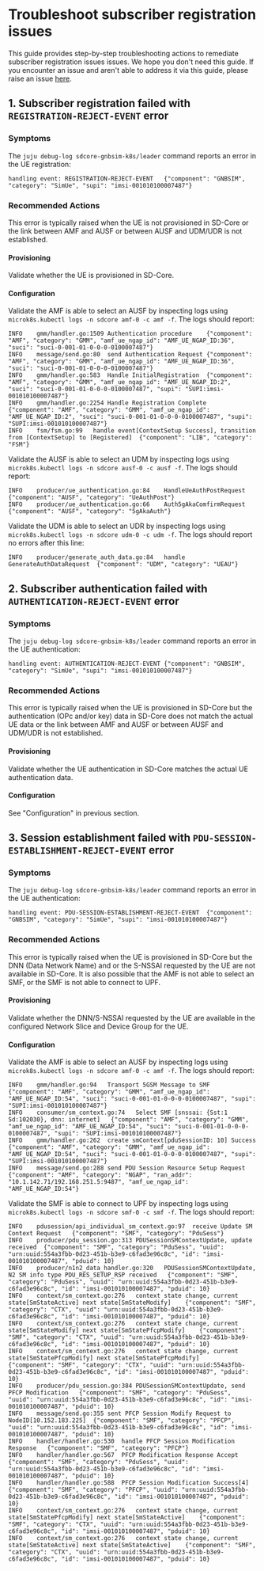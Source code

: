 # Troubleshoot subscriber registration issues
This guide provides step-by-step troubleshooting actions to remediate subscriber registration issues issues. We hope you don't need this guide. If you encounter an issue and aren't able to address it via this guide, please raise an issue [here][Bug Report].

## 1. Subscriber registration failed with `REGISTRATION-REJECT-EVENT` error

### Symptoms
The `juju debug-log sdcore-gnbsim-k8s/leader` command reports an error in the UE registration:
```console
handling event: REGISTRATION-REJECT-EVENT	{"component": "GNBSIM", "category": "SimUe", "supi": "imsi-001010100007487"}
```

### Recommended Actions
This error is typically raised when the UE is not provisioned in SD-Core or the link between AMF and AUSF or between AUSF and UDM/UDR is not established.

#### Provisioning
Validate whether the UE is provisioned in SD-Core.

#### Configuration
Validate the AMF is able to select an AUSF by inspecting logs using `microk8s.kubectl logs -n sdcore amf-0 -c amf -f`. The logs should report:
```console
INFO	gmm/handler.go:1509	Authentication procedure	{"component": "AMF", "category": "GMM", "amf_ue_ngap_id": "AMF_UE_NGAP_ID:36", "suci": "suci-0-001-01-0-0-0-0100007487"}
INFO	message/send.go:80	send Authentication Request	{"component": "AMF", "category": "GMM", "amf_ue_ngap_id": "AMF_UE_NGAP_ID:36", "suci": "suci-0-001-01-0-0-0-0100007487"}
INFO	gmm/handler.go:583	Handle InitialRegistration	{"component": "AMF", "category": "GMM", "amf_ue_ngap_id": "AMF_UE_NGAP_ID:2", "suci": "suci-0-001-01-0-0-0-0100007487", "supi": "SUPI:imsi-001010100007487"}
INFO	gmm/handler.go:2254	Handle Registration Complete	{"component": "AMF", "category": "GMM", "amf_ue_ngap_id": "AMF_UE_NGAP_ID:2", "suci": "suci-0-001-01-0-0-0-0100007487", "supi": "SUPI:imsi-001010100007487"}
INFO	fsm/fsm.go:99	handle event[ContextSetup Success], transition from [ContextSetup] to [Registered]	{"component": "LIB", "category": "FSM"}
```

Validate the AUSF is able to select an UDM by inspecting logs using `microk8s.kubectl logs -n sdcore ausf-0 -c ausf -f`. The logs should report:
```console
INFO	producer/ue_authentication.go:84	HandleUeAuthPostRequest	{"component": "AUSF", "category": "UeAuthPost"}
INFO	producer/ue_authentication.go:66	Auth5gAkaComfirmRequest	{"component": "AUSF", "category": "5gAkaAuth"}
```

Validate the UDM is able to select an UDR by inspecting logs using `microk8s.kubectl logs -n sdcore udm-0 -c udm -f`. The logs should report no errors after this line:
```console
INFO	producer/generate_auth_data.go:84	handle GenerateAuthDataRequest	{"component": "UDM", "category": "UEAU"}
```

## 2. Subscriber authentication failed with `AUTHENTICATION-REJECT-EVENT` error

### Symptoms
The `juju debug-log sdcore-gnbsim-k8s/leader` command reports an error in the UE authentication:
```console
handling event: AUTHENTICATION-REJECT-EVENT	{"component": "GNBSIM", "category": "SimUe", "supi": "imsi-001010100007487"}
```

### Recommended Actions
This error is typically raised when the UE is provisioned in SD-Core but the authentication (OPc and/or key) data in SD-Core does not match the actual UE data or the link between AMF and AUSF or between AUSF and UDM/UDR is not established.

#### Provisioning
Validate whether the UE authentication in SD-Core matches the actual UE authentication data.

#### Configuration
See "Configuration" in previous section.

## 3. Session establishment failed with `PDU-SESSION-ESTABLISHMENT-REJECT-EVENT` error

### Symptoms

The `juju debug-log sdcore-gnbsim-k8s/leader` command reports an error in the UE authentication:
```console
handling event: PDU-SESSION-ESTABLISHMENT-REJECT-EVENT	{"component": "GNBSIM", "category": "SimUe", "supi": "imsi-001010100007487"}
```

### Recommended Actions
This error is typically raised when the UE is provisioned in SD-Core but the DNN (Data Network Name) and or the S-NSSAI requested by the UE are not available in SD-Core. It is also possible that the AMF is not able to select an SMF, or the SMF is not able to connect to UPF.

#### Provisioning
Validate whether the DNN/S-NSSAI requested by the UE are available in the configured Network Slice and Device Group for the UE.


#### Configuration
Validate the AMF is able to select an AUSF by inspecting logs using `microk8s.kubectl logs -n sdcore amf-0 -c amf -f`. The logs should report:
```console
INFO	gmm/handler.go:94	Transport 5GSM Message to SMF	{"component": "AMF", "category": "GMM", "amf_ue_ngap_id": "AMF_UE_NGAP_ID:54", "suci": "suci-0-001-01-0-0-0-0100007487", "supi": "SUPI:imsi-001010100007487"}
INFO	consumer/sm_context.go:74	Select SMF [snssai: {Sst:1 Sd:102030}, dnn: internet]	{"component": "AMF", "category": "GMM", "amf_ue_ngap_id": "AMF_UE_NGAP_ID:54", "suci": "suci-0-001-01-0-0-0-0100007487", "supi": "SUPI:imsi-001010100007487"}
INFO	gmm/handler.go:262	create smContext[pduSessionID: 10] Success	{"component": "AMF", "category": "GMM", "amf_ue_ngap_id": "AMF_UE_NGAP_ID:54", "suci": "suci-0-001-01-0-0-0-0100007487", "supi": "SUPI:imsi-001010100007487"}
INFO	message/send.go:288	send PDU Session Resource Setup Request	{"component": "AMF", "category": "NGAP", "ran_addr": "10.1.142.71/192.168.251.5:9487", "amf_ue_ngap_id": "AMF_UE_NGAP_ID:54"}
```

Validate the SMF is able to connect to UPF by inspecting logs using `microk8s.kubectl logs -n sdcore smf-0 -c smf -f`. The logs should report:
```console
INFO	pdusession/api_individual_sm_context.go:97	receive Update SM Context Request	{"component": "SMF", "category": "PduSess"}
INFO	producer/pdu_session.go:313	PDUSessionSMContextUpdate, update received	{"component": "SMF", "category": "PduSess", "uuid": "urn:uuid:554a3fbb-0d23-451b-b3e9-c6fad3e96c8c", "id": "imsi-001010100007487", "pduid": 10}
INFO	producer/n1n2_data_handler.go:320	PDUSessionSMContextUpdate, N2 SM info type PDU_RES_SETUP_RSP received	{"component": "SMF", "category": "PduSess", "uuid": "urn:uuid:554a3fbb-0d23-451b-b3e9-c6fad3e96c8c", "id": "imsi-001010100007487", "pduid": 10}
INFO	context/sm_context.go:276	context state change, current state[SmStateActive] next state[SmStateModify]	{"component": "SMF", "category": "CTX", "uuid": "urn:uuid:554a3fbb-0d23-451b-b3e9-c6fad3e96c8c", "id": "imsi-001010100007487", "pduid": 10}
INFO	context/sm_context.go:276	context state change, current state[SmStateModify] next state[SmStatePfcpModify]	{"component": "SMF", "category": "CTX", "uuid": "urn:uuid:554a3fbb-0d23-451b-b3e9-c6fad3e96c8c", "id": "imsi-001010100007487", "pduid": 10}
INFO	context/sm_context.go:276	context state change, current state[SmStatePfcpModify] next state[SmStatePfcpModify]	{"component": "SMF", "category": "CTX", "uuid": "urn:uuid:554a3fbb-0d23-451b-b3e9-c6fad3e96c8c", "id": "imsi-001010100007487", "pduid": 10}
INFO	producer/pdu_session.go:384	PDUSessionSMContextUpdate, send PFCP Modification	{"component": "SMF", "category": "PduSess", "uuid": "urn:uuid:554a3fbb-0d23-451b-b3e9-c6fad3e96c8c", "id": "imsi-001010100007487", "pduid": 10}
INFO	message/send.go:355	sent PFCP Session Modify Request to NodeID[10.152.183.225]	{"component": "SMF", "category": "PFCP", "uuid": "urn:uuid:554a3fbb-0d23-451b-b3e9-c6fad3e96c8c", "id": "imsi-001010100007487", "pduid": 10}
INFO	handler/handler.go:530	handle PFCP Session Modification Response	{"component": "SMF", "category": "PFCP"}
INFO	handler/handler.go:567	PFCP Modification Response Accept	{"component": "SMF", "category": "PduSess", "uuid": "urn:uuid:554a3fbb-0d23-451b-b3e9-c6fad3e96c8c", "id": "imsi-001010100007487", "pduid": 10}
INFO	handler/handler.go:588	PFCP Session Modification Success[4]	{"component": "SMF", "category": "PFCP", "uuid": "urn:uuid:554a3fbb-0d23-451b-b3e9-c6fad3e96c8c", "id": "imsi-001010100007487", "pduid": 10}
INFO	context/sm_context.go:276	context state change, current state[SmStatePfcpModify] next state[SmStateActive]	{"component": "SMF", "category": "CTX", "uuid": "urn:uuid:554a3fbb-0d23-451b-b3e9-c6fad3e96c8c", "id": "imsi-001010100007487", "pduid": 10}
INFO	context/sm_context.go:276	context state change, current state[SmStateActive] next state[SmStateActive]	{"component": "SMF", "category": "CTX", "uuid": "urn:uuid:554a3fbb-0d23-451b-b3e9-c6fad3e96c8c", "id": "imsi-001010100007487", "pduid": 10}
```

[Bug Report]: https://github.com/canonical/charmed-aether-sd-core/issues/new?template=bug_report.yml
